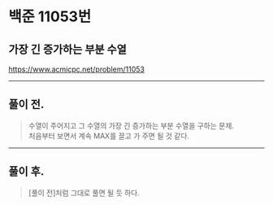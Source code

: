 # 백준 11053번

## 가장 긴 증가하는 부분 수열
https://www.acmicpc.net/problem/11053
___
## 풀이 전.
> 수열이 주어지고 그 수열의 가장 긴 증가하는 부분 수열을 구하는 문제. </br>
> 처음부터 보면서 계속 MAX를 끌고 가 주면 될 것 같다.
___
## 풀이 후.
> [풀이 전]처럼 그대로 풀면 될 듯 하다. </br>